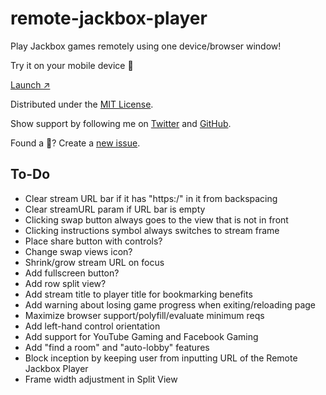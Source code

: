 # remote-jackbox-player

Play Jackbox games remotely using one device/browser window!

Try it on your mobile device 📲 

[Launch ↗️](https://remote-jackbox-player.isaacyakl.com)

Distributed under the [MIT License](https://isaacyakl.github.io/remote-jackbox-player/LICENSE).

Show support by following me on [Twitter](https://www.twitter.com/isaacyakl) and [GitHub](https://github.com/isaacyakl).

Found a 🐛? Create a [new issue](https://github.com/isaacyakl/remote-jackbox-player/issues/new).

## To-Do

-  Clear stream URL bar if it has "https:/" in it from backspacing
-  Clear streamURL param if URL bar is empty
-  Clicking swap button always goes to the view that is not in front
-  Clicking instructions symbol always switches to stream frame
-  Place share button with controls?
-  Change swap views icon?
-  Shrink/grow stream URL on focus
-  Add fullscreen button?
-  Add row split view?
-  Add stream title to player title for bookmarking benefits
-  Add warning about losing game progress when exiting/reloading page
-  Maximize browser support/polyfill/evaluate minimum reqs
-  Add left-hand control orientation
-  Add support for YouTube Gaming and Facebook Gaming
-  Add "find a room" and "auto-lobby" features
-  Block inception by keeping user from inputting URL of the Remote Jackbox Player
-  Frame width adjustment in Split View
